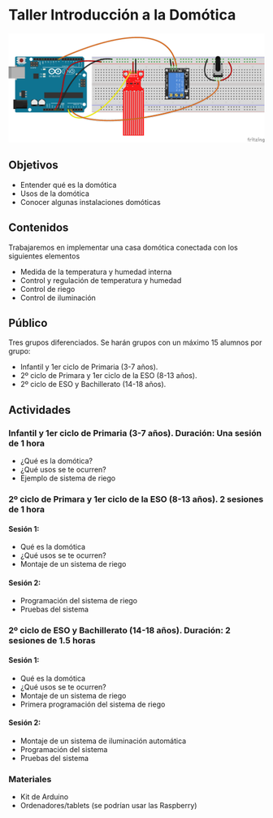 # Taller Introducción a la Domótica

![](./images/riegoArduino.png)

## Objetivos

* Entender qué es la domótica
* Usos de la domótica
* Conocer algunas instalaciones domóticas

## Contenidos

Trabajaremos en implementar una casa domótica conectada con los siguientes elementos

* Medida de la temperatura y humedad interna
* Control y regulación de temperatura y humedad
* Control de riego
* Control de iluminación

## Público

Tres grupos diferenciados. Se harán grupos con un  máximo 15 alumnos por grupo:

- Infantil y 1er  ciclo de Primaria (3-7 años).
- 2º ciclo de Primara y 1er ciclo de la ESO (8-13 años).
- 2º ciclo de ESO y  Bachillerato (14-18 años).


## Actividades


### Infantil y 1er  ciclo de Primaria (3-7 años). Duración: Una sesión de 1 hora

* ¿Qué es la domótica?
* ¿Qué usos se te ocurren?
* Ejemplo de sistema de riego



### 2º ciclo de Primara y 1er ciclo de la ESO (8-13 años). 2 sesiones de 1 hora

#### Sesión 1:

* Qué es la domótica
* ¿Qué usos se te ocurren?
* Montaje de un sistema de riego

#### Sesión 2:

* Programación del sistema de riego
* Pruebas del sistema

### 2º ciclo de ESO y  Bachillerato (14-18 años). Duración: 2 sesiones de 1.5 horas

#### Sesión 1:

* Qué es la domótica
* ¿Qué usos se te ocurren?
* Montaje de un sistema de riego
* Primera programación del sistema de riego

#### Sesión 2:

* Montaje de un sistema de iluminación automática
* Programación del sistema
* Pruebas del sistema 


### Materiales

* Kit de Arduino
* Ordenadores/tablets (se podrían usar las Raspberry)
